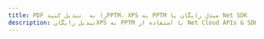 ---title: PDF را به  تبدیل کنیدPPTM، XPS به PPTM مبدل رایگان یا Net SDKdescription: تبدیل رایگانXPS به PPTM با استفاده از Net Cloud APIs & SDK همچنین اسناد PDF را در Cloud ایجاد، ویرایش و رندر کنید.---